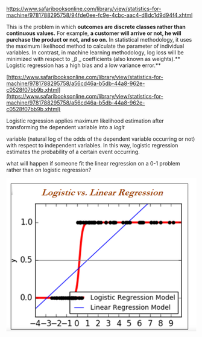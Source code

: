 https://www.safaribooksonline.com/library/view/statistics-for-machine/9781788295758/94fde0ee-fc9e-4cbc-aac4-d8dc1d9d94f4.xhtml

This is the problem in which **outcomes are discrete classes rather than continuous values.** For example, **a customer will arrive or not, he will purchase the product or not, and so on.** In statistical methodology, it uses the maximum likelihood method to calculate the parameter of individual variables. In contrast, in machine learning methodology, log loss will be minimized with respect to  _β _ coefficients \(also known as weights\).** Logistic regression has a high bias and a low variance error.**

[https://www.safaribooksonline.com/library/view/statistics-for-machine/9781788295758/a56cd46a-b5db-44a8-962e-c0528f07bb9b.xhtml](https://www.safaribooksonline.com/library/view/statistics-for-machine/9781788295758/a56cd46a-b5db-44a8-962e-c0528f07bb9b.xhtml)

Logistic regression applies maximum likelihood estimation after transforming the dependent variable into a  _logit_

variable \(natural log of the odds of the dependent variable occurring or not\) with respect to independent variables. In this way, logistic regression estimates the probability of a certain event occurring.



 what will happen if someone fit the linear regression on a 0-1 problem rather than on logistic regression?

![](/assets/logistic.png)

